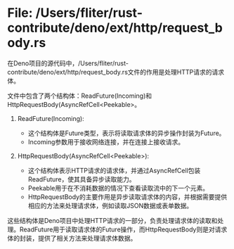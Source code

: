# File: /Users/fliter/rust-contribute/deno/ext/http/request_body.rs

在Deno项目的源代码中，/Users/fliter/rust-contribute/deno/ext/http/request_body.rs文件的作用是处理HTTP请求的请求体。

文件中包含了两个结构体：ReadFuture(Incoming)和HttpRequestBody(AsyncRefCell<Peekable<ReadFuture>>。

1. ReadFuture(Incoming):
   - 这个结构体是Future类型，表示将读取请求体的异步操作封装为Future。
   - Incoming参数用于接收网络连接，并在连接上接收请求。

2. HttpRequestBody(AsyncRefCell<Peekable<ReadFuture>>):
   - 这个结构体表示HTTP请求的请求体，并通过AsyncRefCell包装ReadFuture，使其具备异步读取能力。
   - Peekable用于在不消耗数据的情况下查看读取流中的下一个元素。
   - HttpRequestBody的主要作用是异步读取请求体的内容，并根据需要提供相应的方法来处理请求体，例如读取JSON数据或表单数据。

这些结构体是Deno项目中处理HTTP请求的一部分，负责处理请求体的读取和处理。ReadFuture用于读取请求体的Future操作，而HttpRequestBody则是对请求体的封装，提供了相关方法来处理请求体数据。

